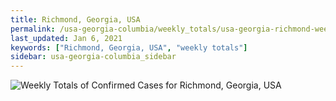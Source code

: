 ```yaml
---
title: Richmond, Georgia, USA
permalink: /usa-georgia-columbia/weekly_totals/usa-georgia-richmond-weekly_totals.html
last_updated: Jan 6, 2021
keywords: ["Richmond, Georgia, USA", "weekly totals"]
sidebar: usa-georgia-columbia_sidebar
---
```


![Weekly Totals of Confirmed Cases for Richmond, Georgia, USA](/covid_tracker/images/graphs/usa-georgia-richmond-weekly_totals_graph.png)
